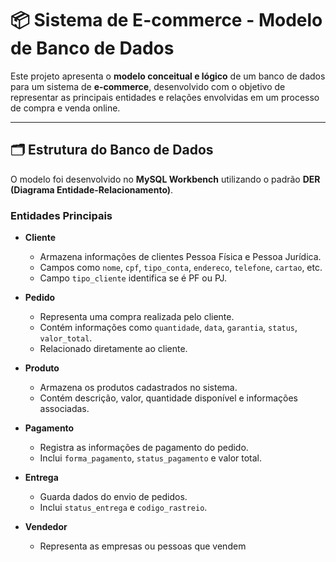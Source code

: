 # 📦 Sistema de E-commerce - Modelo de Banco de Dados

Este projeto apresenta o **modelo conceitual e lógico** de um banco de dados para um sistema de **e-commerce**, desenvolvido com o objetivo de representar as principais entidades e relações envolvidas em um processo de compra e venda online.

---

## 🗂 Estrutura do Banco de Dados

O modelo foi desenvolvido no **MySQL Workbench** utilizando o padrão **DER (Diagrama Entidade-Relacionamento)**.

### **Entidades Principais**

- **Cliente**
  - Armazena informações de clientes Pessoa Física e Pessoa Jurídica.
  - Campos como `nome`, `cpf`, `tipo_conta`, `endereco`, `telefone`, `cartao`, etc.
  - Campo `tipo_cliente` identifica se é PF ou PJ.

- **Pedido**
  - Representa uma compra realizada pelo cliente.
  - Contém informações como `quantidade`, `data`, `garantia`, `status`, `valor_total`.
  - Relacionado diretamente ao cliente.

- **Produto**
  - Armazena os produtos cadastrados no sistema.
  - Contém descrição, valor, quantidade disponível e informações associadas.

- **Pagamento**
  - Registra as informações de pagamento do pedido.
  - Inclui `forma_pagamento`, `status_pagamento` e valor total.

- **Entrega**
  - Guarda dados do envio de pedidos.
  - Inclui `status_entrega` e `codigo_rastreio`.

- **Vendedor**
  - Representa as empresas ou pessoas que vendem
